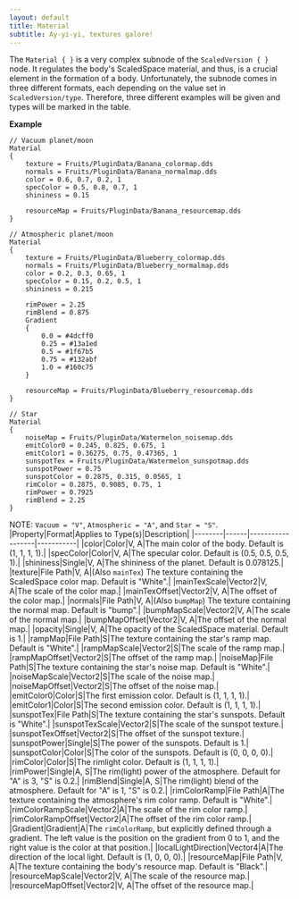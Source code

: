 ```yaml
---
layout: default
title: Material
subtitle: Ay-yi-yi, textures galore!
---
```


The `Material { }` is a very complex subnode of the `ScaledVersion { }` node. It regulates the body's ScaledSpace material, and thus, is a crucial element in the formation of a body. Unfortunately, the subnode comes in three different formats, each depending on the value set in `ScaledVersion/type`. Therefore, three different examples will be given and types will be marked in the table.

**Example**
```
// Vacuum planet/moon
Material
{
	texture = Fruits/PluginData/Banana_colormap.dds
	normals = Fruits/PluginData/Banana_normalmap.dds
	color = 0.6, 0.7, 0.2, 1
	specColor = 0.5, 0.8, 0.7, 1
	shininess = 0.15
	
	resourceMap = Fruits/PluginData/Banana_resourcemap.dds
}

// Atmospheric planet/moon
Material
{
	texture = Fruits/PluginData/Blueberry_colormap.dds
	normals = Fruits/PluginData/Blueberry_normalmap.dds
	color = 0.2, 0.3, 0.65, 1
	specColor = 0.15, 0.2, 0.5, 1
	shininess = 0.215
	
	rimPower = 2.25
	rimBlend = 0.875
	Gradient
	{
		0.0 = #4dcff0
		0.25 = #13a1ed
		0.5 = #1f67b5
		0.75 = #132abf
		1.0 = #160c75
	}
	
	resourceMap = Fruits/PluginData/Blueberry_resourcemap.dds
}

// Star
Material
{
	noiseMap = Fruits/PluginData/Watermelon_noisemap.dds
	emitColor0 = 0.245, 0.825, 0.675, 1
	emitColor1 = 0.36275, 0.75, 0.47365, 1
	sunspotTex = Fruits/PluginData/Watermelon_sunspotmap.dds
	sunspotPower = 0.75
	sunspotColor = 0.2875, 0.315, 0.0565, 1
	rimColor = 0.2875, 0.9085, 0.75, 1
	rimPower = 0.7925
	rimBlend = 2.25
}
```

NOTE: `Vacuum = "V"`, `Atmospheric = "A"`, and `Star = "S"`.
|Property|Format|Applies to Type(s)|Description|
|--------|------|------------------|-----------|
|color|Color|V, A|The main color of the body. Default is (1, 1, 1, 1).|
|specColor|Color|V, A|The specular color. Default is (0.5, 0.5, 0.5, 1).|
|shininess|Single|V, A|The shininess of the planet. Default is 0.078125.|
|texture|File Path|V, A|(Also `mainTex`) The texture containing the ScaledSpace color map. Default is "White".|
|mainTexScale|Vector2|V, A|The scale of the color map.|
|mainTexOffset|Vector2|V, A|The offset of the color map.|
|normals|File Path|V, A|(Also `bumpMap`) The texture containing the normal map. Default is "bump".|
|bumpMapScale|Vector2|V, A|The scale of the normal map.|
|bumpMapOffset|Vector2|V, A|The offset of the normal map.|
|opacity|Single|V, A|The opacity of the ScaledSpace material. Default is 1.|
|rampMap|File Path|S|The texture containing the star's ramp map. Default is "White".|
|rampMapScale|Vector2|S|The scale of the ramp map.|
|rampMapOffset|Vector2|S|The offset of the ramp map.|
|noiseMap|File Path|S|The texture containing the star's noise map. Default is "White".|
|noiseMapScale|Vector2|S|The scale of the noise map.|
|noiseMapOffset|Vector2|S|The offset of the noise map.|
|emitColor0|Color|S|The first emission color. Default is (1, 1, 1, 1).|
|emitColor1|Color|S|The second emission color. Default is (1, 1, 1, 1).|
|sunspotTex|File Path|S|The texture containing the star's sunspots. Default is "White".|
|sunspotTexScale|Vector2|S|The scale of the sunspot texture.|
|sunspotTexOffset|Vector2|S|The offset of the sunspot texture.|
|sunspotPower|Single|S|The power of the sunspots. Default is 1.|
|sunspotColor|Color|S|The color of the sunspots. Default is (0, 0, 0, 0).|
|rimColor|Color|S|The rimlight color. Default is (1, 1, 1, 1).|
|rimPower|Single|A, S|The rim(light) power of the atmosphere. Default for "A" is 3, "S" is 0.2.|
|rimBlend|Single|A, S|The rim(light) blend of the atmosphere. Default for "A" is 1, "S" is 0.2.|
|rimColorRamp|File Path|A|The texture containing the atmosphere's rim color ramp. Default is "White".|
|rimColorRampScale|Vector2|A|The scale of the rim color ramp.|
|rimColorRampOffset|Vector2|A|The offset of the rim color ramp.|
|Gradient|Gradient|A|The `rimColorRamp`, but explicitly defined through a gradient. The left value is the position on the gradient from 0 to 1, and the right value is the color at that position.|
|localLightDirection|Vector4|A|The direction of the local light. Default is (1, 0, 0, 0).|
|resourceMap|File Path|V, A|The texture containing the body's resource map. Default is "Black".|
|resourceMapScale|Vector2|V, A|The scale of the resource map.|
|resourceMapOffset|Vector2|V, A|The offset of the resource map.|